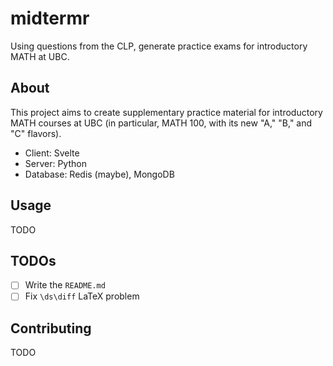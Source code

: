# midtermr

Using questions from the CLP, generate practice exams for introductory MATH at UBC.

## About

This project aims to create supplementary practice material for introductory MATH courses at UBC (in particular, MATH 100, with its new "A," "B," and "C" flavors).

- Client: Svelte
- Server: Python
- Database: Redis (maybe), MongoDB

## Usage

TODO

## TODOs

- [ ] Write the `README.md`
- [ ] Fix `\ds\diff` LaTeX problem

## Contributing

TODO
